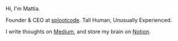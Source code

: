 Hi, I'm Mattia.

Founder & CEO at [splootcode](https://splootcode.io/ "SplootCode"). Tall Human, Unusually Experienced.

I write thoughts on [Medium](https://medium.com/@MattiaFregola "Medium"), and store my brain on [Notion](https://www.notion.so/mattiafregola/Hi-I-m-Mattia-99a1e96f12644667a1e94b6343329d14 "Notion").
